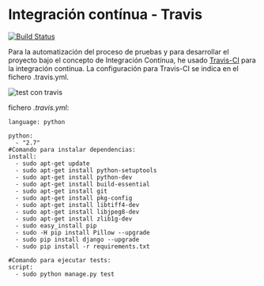# Integración contínua - Travis
[![Build Status](https://travis-ci.org/Samuc/Eat-with-Rango.svg)](https://travis-ci.org/Samuc/Eat-with-Rango)

Para la automatización del proceso de pruebas y para desarrollar el proyecto bajo el concepto de Integración Contínua, he usado [Travis-CI](https://travis-ci.org/) para la integración continua. La configuración para Travis-CI se indica en el fichero .travis.yml.

![test con travis](http://i.cubeupload.com/Cu5i98.jpg)

fichero *.travis.yml*:
```
language: python

python:
  - "2.7"
#Comando para instalar dependencias:
install:
  - sudo apt-get update
  - sudo apt-get install python-setuptools
  - sudo apt-get install python-dev
  - sudo apt-get install build-essential
  - sudo apt-get install git
  - sudo apt-get install pkg-config
  - sudo apt-get install libtiff4-dev
  - sudo apt-get install libjpeg8-dev
  - sudo apt-get install zlib1g-dev
  - sudo easy_install pip
  - sudo -H pip install Pillow --upgrade
  - sudo pip install django --upgrade
  - sudo pip install -r requirements.txt

#Comando para ejecutar tests:
script:
  - sudo python manage.py test

```
